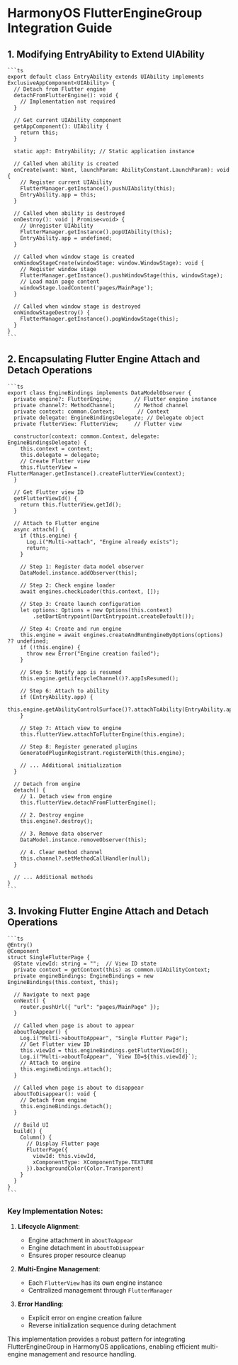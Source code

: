 # HarmonyOS FlutterEngineGroup Integration Guide

## 1. Modifying EntryAbility to Extend UIAbility

	```ts
	export default class EntryAbility extends UIAbility implements ExclusiveAppComponent<UIAbility> {
	  // Detach from Flutter engine
	  detachFromFlutterEngine(): void {
	    // Implementation not required
	  }
	
	  // Get current UIAbility component
	  getAppComponent(): UIAbility {
	    return this;
	  }
	
	  static app?: EntryAbility; // Static application instance
	
	  // Called when ability is created
	  onCreate(want: Want, launchParam: AbilityConstant.LaunchParam): void {
	    // Register current UIAbility
	    FlutterManager.getInstance().pushUIAbility(this);
	    EntryAbility.app = this;
	  }
	
	  // Called when ability is destroyed
	  onDestroy(): void | Promise<void> {
	    // Unregister UIAbility
	    FlutterManager.getInstance().popUIAbility(this);
	    EntryAbility.app = undefined;
	  }
	
	  // Called when window stage is created
	  onWindowStageCreate(windowStage: window.WindowStage): void {
	    // Register window stage
	    FlutterManager.getInstance().pushWindowStage(this, windowStage);
	    // Load main page content
	    windowStage.loadContent('pages/MainPage');
	  }
	
	  // Called when window stage is destroyed
	  onWindowStageDestroy() {
	    FlutterManager.getInstance().popWindowStage(this);
	  }
	}
	```

## 2. Encapsulating Flutter Engine Attach and Detach Operations

	```ts
	export class EngineBindings implements DataModelObserver {
	  private engine?: FlutterEngine;       // Flutter engine instance
	  private channel?: MethodChannel;      // Method channel
	  private context: common.Context;       // Context
	  private delegate: EngineBindingsDelegate; // Delegate object
	  private flutterView: FlutterView;     // Flutter view
	
	  constructor(context: common.Context, delegate: EngineBindingsDelegate) {
	    this.context = context;
	    this.delegate = delegate;
	    // Create Flutter view
	    this.flutterView = FlutterManager.getInstance().createFlutterView(context);
	  }
	
	  // Get Flutter view ID
	  getFlutterViewId() {
	    return this.flutterView.getId();
	  }
	
	  // Attach to Flutter engine
	  async attach() {
	    if (this.engine) {
	      Log.i("Multi->attach", "Engine already exists");
	      return;
	    }
	    
	    // Step 1: Register data model observer
	    DataModel.instance.addObserver(this);
	    
	    // Step 2: Check engine loader
	    await engines.checkLoader(this.context, []);
	    
	    // Step 3: Create launch configuration
	    let options: Options = new Options(this.context)
	        .setDartEntrypoint(DartEntrypoint.createDefault());
	    
	    // Step 4: Create and run engine
	    this.engine = await engines.createAndRunEngineByOptions(options) ?? undefined;
	    if (!this.engine) {
	      throw new Error("Engine creation failed");
	    }
	    
	    // Step 5: Notify app is resumed
	    this.engine.getLifecycleChannel()?.appIsResumed();
	    
	    // Step 6: Attach to ability
	    if (EntryAbility.app) {
	      this.engine.getAbilityControlSurface()?.attachToAbility(EntryAbility.app);
	    }
	    
	    // Step 7: Attach view to engine
	    this.flutterView.attachToFlutterEngine(this.engine);
	    
	    // Step 8: Register generated plugins
	    GeneratedPluginRegistrant.registerWith(this.engine);
	
	    // ... Additional initialization
	  }
	
	  // Detach from engine
	  detach() {
	    // 1. Detach view from engine
	    this.flutterView.detachFromFlutterEngine();
	    
	    // 2. Destroy engine
	    this.engine?.destroy();
	    
	    // 3. Remove data observer
	    DataModel.instance.removeObserver(this);
	    
	    // 4. Clear method channel
	    this.channel?.setMethodCallHandler(null);
	  }
	
	  // ... Additional methods
	}
	```

## 3. Invoking Flutter Engine Attach and Detach Operations

	```ts
	@Entry()
	@Component
	struct SingleFlutterPage {
	  @State viewId: string = "";  // View ID state
	  private context = getContext(this) as common.UIAbilityContext;
	  private engineBindings: EngineBindings = new EngineBindings(this.context, this);
	
	  // Navigate to next page
	  onNext() {
	    router.pushUrl({ "url": "pages/MainPage" });
	  }
	
	  // Called when page is about to appear
	  aboutToAppear() {
	    Log.i("Multi->aboutToAppear", "Single Flutter Page");
	    // Get Flutter view ID
	    this.viewId = this.engineBindings.getFlutterViewId();
	    Log.i("Multi->aboutToAppear", `View ID=${this.viewId}`);
	    // Attach to engine
	    this.engineBindings.attach();
	  }
	
	  // Called when page is about to disappear
	  aboutToDisappear(): void {
	    // Detach from engine
	    this.engineBindings.detach();
	  }
	
	  // Build UI
	  build() {
	    Column() {
	      // Display Flutter page
	      FlutterPage({ 
	        viewId: this.viewId, 
	        xComponentType: XComponentType.TEXTURE 
	      }).backgroundColor(Color.Transparent)
	    }
	  }
	}
	```

### Key Implementation Notes:
1. **Lifecycle Alignment**:
   - Engine attachment in `aboutToAppear`
   - Engine detachment in `aboutToDisappear`
   - Ensures proper resource cleanup

2. **Multi-Engine Management**:
   - Each `FlutterView` has its own engine instance
   - Centralized management through `FlutterManager`

3. **Error Handling**:
   - Explicit error on engine creation failure
   - Reverse initialization sequence during detachment

This implementation provides a robust pattern for integrating FlutterEngineGroup in HarmonyOS applications, enabling efficient multi-engine management and resource handling.